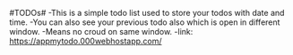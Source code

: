 #TODOs#
-This is a simple todo list used to store your todos with date and time.
-You can also see your previous todo also which is open in different window.
-Means no croud on same window. 
-link: https://appmytodo.000webhostapp.com/
